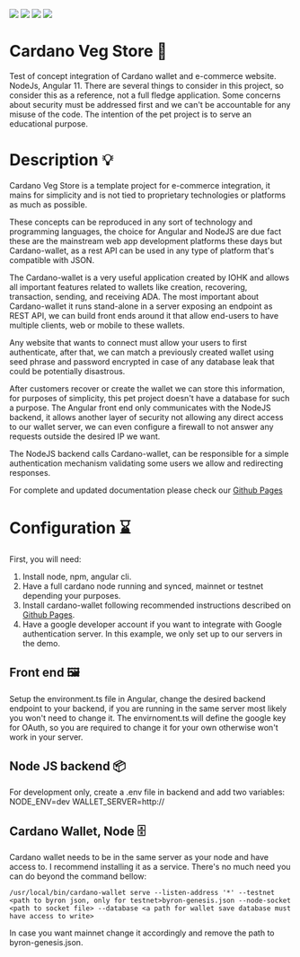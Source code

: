 ![](https://img.shields.io/badge/Angular-11-informational?style=flat&logo=Angular&logoColor=white&color=fc3903)
![](https://img.shields.io/badge/Bootstrap-5-informational?style=flat&color=03cafc)
![](https://img.shields.io/badge/NodeJS-14-informational?style=flat&color=03fc1c)
![](https://img.shields.io/badge/CardanoWallet-v20210611-informational?style=flat&color=fc03f4)

# Cardano Veg Store 🌽
Test of concept integration of Cardano wallet and e-commerce website. NodeJs, Angular 11. There are several things to consider in this project, so consider this as a reference, not a full fledge application. Some concerns about security must be addressed first and we can't be accountable for any misuse of the code. The intention of the pet project is to serve an educational purpose.


# Description 💡
Cardano Veg Store is a template project for e-commerce integration, it mains for simplicity and is not tied to proprietary technologies or platforms as much as possible.

These concepts can be reproduced in any sort of technology and programming languages, the choice for Angular and NodeJS are due fact these are the mainstream web app development platforms these days but Cardano-wallet, as a rest API can be used in any type of platform that's compatible with JSON.

The Cardano-wallet is a very useful application created by IOHK and allows all important features related to wallets like creation, recovering, transaction, sending, and receiving ADA.
The most important about Cardano-wallet it runs stand-alone in a server exposing an endpoint as REST API, we can build front ends around it that allow end-users to have multiple clients, web or mobile to these wallets.

Any website that wants to connect must allow your users to first authenticate, after that, we can match a previously created wallet using seed phrase and password encrypted in case of any database leak that could be potentially disastrous.

After customers recover or create the wallet we can store this information, for purposes of simplicity, this pet project doesn't have a database for such a purpose.
The Angular front end only communicates with the NodeJS backend, it allows another layer of security not allowing any direct access to our wallet server, we can even configure a firewall to not answer any requests outside the desired IP we want.

The NodeJS backend calls Cardano-wallet, can be responsible for a simple authentication mechanism validating some users we allow and redirecting responses.

For complete and updated documentation please check our [Github Pages](https://cheffnft.github.io/cardano-vegstore/)

# Configuration ⌛️
First, you will need:

1. Install node, npm, angular cli.
1. Have a full cardano node running and synced, mainnet or testnet depending your purposes.
2. Install cardano-wallet following recommended instructions described on [Github Pages](https://cheffnft.github.io/cardano-vegstore/).
3. Have a google developer account if you want to integrate with Google authentication server. In this example, we only set up to our servers in the demo.

## Front end 🖼

Setup the environment.ts file in Angular, change the desired backend endpoint to your backend, if you are running in the same server most likely you won't need to change it.
The envirnoment.ts will define the google key for OAuth, so you are required to change it for your own otherwise won't work in your server.

## Node JS backend 📦

For development only, create a .env file in backend and add two variables:
NODE_ENV=dev
WALLET_SERVER=http://<server and port of the cardano-wallet>

## Cardano Wallet, Node 🗄

Cardano wallet needs to be in the same server as your node and have access to. I recommend installing it as a service. There's no much need you can do beyond the command bellow:

```
/usr/local/bin/cardano-wallet serve --listen-address '*' --testnet <path to byron json, only for testnet>byron-genesis.json --node-socket <path to socket file> --database <a path for wallet save database must have access to write>
```

In case you want mainnet change it accordingly and remove the path to byron-genesis.json.
